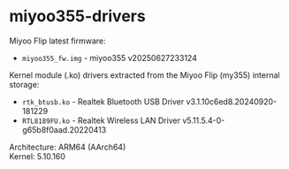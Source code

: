 # miyoo355-drivers

Miyoo Flip latest firmware:
* `miyoo355_fw.img` - miyoo355 v20250627233124

Kernel module (.ko) drivers extracted from the Miyoo Flip (my355) internal storage:  
* `rtk_btusb.ko` - Realtek Bluetooth USB Driver v3.1.10c6ed8.20240920-181229
* `RTL8189FU.ko` - Realtek Wireless LAN Driver v5.11.5.4-0-g65b8f0aad.20220413

Architecture: ARM64 (AArch64)  
Kernel: 5.10.160